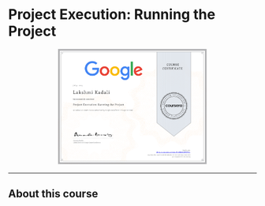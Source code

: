 # Project Execution: Running the Project

<p align="center">
<img src="/Lakshmi Kadali Certificates/Coursera Google Project Management Professional certificate Course-4.png" width=60% height=60%>

---

## About this course
